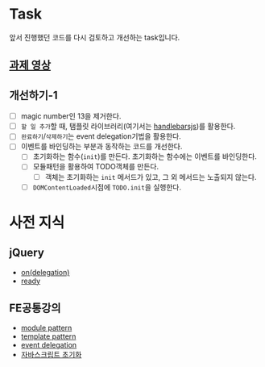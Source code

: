 # Task
앞서 진행했던 코드를 다시 검토하고 개선하는 task입니다.

## [과제 영상](http://share.navercorp.com/on-techsession1/lecture/11894/)

## 개선하기-1
- [ ] magic number인 13을 제거한다.
- [ ] `할 일 추가`할 때, 탬플릿 라이브러리(여기서는 [handlebarsjs](http://handlebarsjs.com/))를 활용한다.
- [ ] `완료하기`/`삭제하기`는 event delegation기법을 활용한다.
- [ ] 이벤트를 바인딩하는 부분과 동작하는 코드를 개선한다.
	- [ ] 초기화하는 함수(`init`)를 만든다. 초기화하는 함수에는 이벤트를 바인딩한다.
	- [ ] 모듈패턴을 활용하여 TODO객체를 만든다.
		- [ ] 객체는 초기화하는 `init` 메서드가 있고, 그 외 메서드는 노출되지 않는다.
	- [ ] `DOMContentLoaded`시점에 `TODO.init`을 실행한다.

# 사전 지식
## jQuery
- [on(delegation)](https://oss.navercorp.com/fe-edu/jquery-unit/tree/master/unit/browser-event)
- [ready](https://oss.navercorp.com/fe-edu/jquery-unit/tree/master/unit/browser-event)

## FE공통강의
- [module pattern](https://oss.navercorp.com/fe-edu/common-unit/tree/master/unit/module)
- [template pattern](https://oss.navercorp.com/fe-edu/common-unit/tree/master/unit/template)
- [event delegation](https://oss.navercorp.com/fe-edu/common-unit/tree/master/unit/event-delegation)
- [자바스크립트 초기화](https://oss.navercorp.com/fe-edu/js-unit/tree/master/unit/init)

